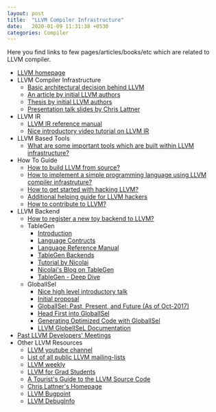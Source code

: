 ```yaml
---
layout: post
title:  "LLVM Compiler Infrastructure"
date:   2020-01-09 11:31:38 +0530
categories: Compiler
---
```


Here you find links to few pages/articles/books/etc which are related to LLVM compiler.

* [LLVM homepage][11]
* LLVM Compiler Infrastructure
  * [Basic architectural decision behind LLVM][1]
  * [An article by initial LLVM authors][2]
  * [Thesis by initial LLVM authors][4]
  * [Presentation talk slides by Chris Lattner][3]
* LLVM IR
  * [LLVM IR reference manual][9]
  * [Nice introductory video tutorial on LLVM IR][23]
* LLVM Based Tools
  * [What are some important tools which are built within LLVM infrastructure?][10]
* How To Guide
  * [How to build LLVM from source?][5]
  * [How to implement a simple programming language using LLVM compiler infrastruture?][6]
  * [How to get started with hacking LLVM?][7]
  * [Additional helping guide for LLVM hackers][8]
  * [How to contribute to LLVM?][21]
* LLVM Backend
  * [How to register a new toy backend to LLVM?][20]
  * TableGen
    * [Introduction][24]
    * [Language Contructs][25]
    * [Language Reference Manual][26]
    * [TableGen Backends][30]
    * [Tutorial by Nicolai][27]
    * [Nicolai's Blog on TableGen][28]
    * [TableGen - Deep Dive][29]
  * GlobalISel
    * [Nice high level introductory talk][22]
    * [Initial proposal][32]
    * [GlobalISel: Past, Present, and Future (As of Oct-2017)][33]
    * [Head First into GlobalISel][34]
    * [Generating Optimized Code with GlobalISel][35]
    * [LLVM GlobelISeL Documentation][36]
* [Past LLVM Developers' Meetings][31]
* Other LLVM Resources
  * [LLVM youtube channel][12]
  * [List of all public LLVM mailing-lists][13]
  * [LLVM weekly][14]
  * [LLVM for Grad Students][15]
  * [A Tourist's Guide to the LLVM Source Code][16]
  * [Chris Lattner's Homepage][17]
  * [LLVM Bugpoint][18]
  * [LLVM DebugInfo][19]

[1]: http://www.aosabook.org/en/llvm.html
[2]: /files/LLVM/2004-01-30-CGO-LLVM.pdf
[3]: /files/LLVM/2008-10-04-ACAT-LLVM-Intro.pdf
[4]: /files/LLVM/2002-12-LattnerMSThesis.pdf
[5]: https://llvm.org/docs/GettingStarted.html
[6]: https://llvm.org/docs/tutorial/index.html
[7]: https://llvm.org/docs/ProgrammersManual.html
[8]: https://llvm.org/docs/UserGuides.html
[9]: https://llvm.org/docs/Reference.html
[10]: https://llvm.org/docs/CommandGuide/index.html
[11]: https://llvm.org/
[12]: https://www.youtube.com/channel/UCv2_41bSAa5Y_8BacJUZfjQ/feed
[13]: http://lists.llvm.org/mailman/listinfo
[14]: http://llvmweekly.org/
[15]: https://www.cs.cornell.edu/~asampson/blog/llvm.html
[16]: https://blog.regehr.org/archives/1453
[17]: http://www.nondot.org/sabre/
[18]: http://logan.tw/posts/2014/11/26/llvm-bugpoint/
[19]: https://wiki.aalto.fi/display/t1065450/LLVM+DebugInfo
[20]: https://github.com/llvm/llvm-project/pull/94
[21]: https://llvm.org/docs/GettingInvolved.html
[22]: https://www.youtube.com/watch?v=d6dF6E4BPeU
[23]: https://www.youtube.com/watch?v=m8G_S5LwlTo
[24]: https://llvm.org/docs/TableGen/
[25]: https://llvm.org/docs/TableGen/LangIntro.html
[26]: https://llvm.org/docs/TableGen/LangRef.html
[27]: https://www.youtube.com/watch?v=45gmF77JFBY
[28]: http://nhaehnle.blogspot.com/2018/02/tablegen-1-what-has-tablegen-ever-done.html
[29]: /files/LLVM/tablegen-deepdive.pdf
[30]: https://llvm.org/docs/TableGen/BackEnds.html
[31]: https://llvm.org/devmtg/
[32]: https://www.youtube.com/watch?v=F6GGbYtae3g&index=2&list=PL_R5A0lGi1AA4Lv2bBFSwhgDaHvvpVU21
[33]: https://www.youtube.com/watch?v=McByO0QgqCY&feature=youtu.be
[34]: https://www.youtube.com/watch?v=Zh4R40ZyJ2k
[35]: https://www.youtube.com/watch?v=8427bl_7k1g
[36]: https://llvm.org/docs/GlobalISel/index.html
